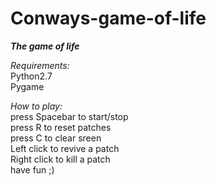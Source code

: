 # Conways-game-of-life
  
**_The game of life_**   
  
*Requirements:*  
Python2.7  
Pygame  
  
*How to play:*  
press Spacebar to start/stop  
press R to reset patches  
press C to clear sreen  
Left click to revive a patch  
Right click to kill a patch  
have fun ;)
